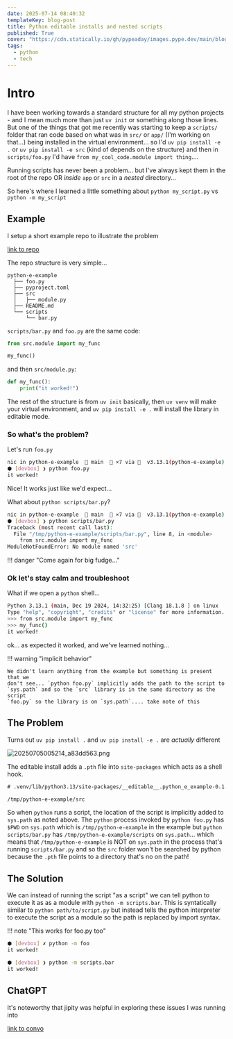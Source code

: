 ```yaml
---
date: 2025-07-14 08:40:32
templateKey: blog-post
title: Python editable installs and nested scripts
published: True
cover: "https://cdn.statically.io/gh/pypeaday/images.pype.dev/main/blog-media/20250715134251_a04fcb91.png"
tags:
  - python
  - tech
---
```


# Intro

I have been working towards a standard structure for all my python projects -
and I mean much more than just `uv init` or something along those lines. But
one of the things that got me recently was starting to keep a `scripts/` folder
that ran code based on what was in `src/` or `app/` (I'm working on that...)
being installed in the virtual environment... so I'd `uv pip install -e .` or
`uv pip install -e src` (kind of depends on the structure) and then in
`scripts/foo.py` I'd have `from my_cool_code.module import thing`....

Running scripts has never been a problem... but I've always kept them in the
root of the repo OR _inside_ `app` or `src` in a _nested_ directory...

So here's where I learned a little something about `python my_script.py` vs
`python -m my_script`

## Example

I setup a short example repo to illustrate the problem

[link to repo](https://github.com/pypeaday/python-e-example)

The repo structure is very simple...

```
python-e-example
  ├── foo.py
  ├── pyproject.toml
  ├── src
  │   ├── module.py
  ├── README.md
  └── scripts
      └── bar.py
```

`scripts/bar.py` and `foo.py` are the same code:

```python
from src.module import my_func

my_func()
```

and then `src/module.py`:

```python
def my_func():
    print("it worked!")
```

The rest of the structure is from `uv init` basically, then `uv venv` will make
your virtual environment, and `uv pip install -e .` will install the library in
editable mode.

### So what's the problem?

Let's run `foo.py`

```bash
nic in python-e-example   main   ×7 via   v3.13.1(python-e-example)   (dev) 󰒄
⬢ [devbox] ❯ python foo.py
it worked!
```

Nice! It works just like we'd expect...

What about `python scripts/bar.py`?

```bash
nic in python-e-example   main   ×7 via   v3.13.1(python-e-example)   (dev) 󰒄
⬢ [devbox] ❯ python scripts/bar.py
Traceback (most recent call last):
  File "/tmp/python-e-example/scripts/bar.py", line 8, in <module>
    from src.module import my_func
ModuleNotFoundError: No module named 'src'
```

!!! danger "Come again for big fudge..."

### Ok let's stay calm and troubleshoot

What if we open a `python` shell...

```bash
Python 3.13.1 (main, Dec 19 2024, 14:32:25) [Clang 18.1.8 ] on linux
Type "help", "copyright", "credits" or "license" for more information.
>>> from src.module import my_func
>>> my_func()
it worked!
```

ok... as expected it worked, and we've learned nothing...

!!! warning "implicit behavior"

    We didn't learn anything from the example but something is present that we
    don't see... `python foo.py` implicitly adds the path to the script to
    `sys.path` and so the `src` library is in the same directory as the script
    `foo.py` so the library is on `sys.path`.... take note of this

## The Problem

Turns out `uv pip install .` and `uv pip install -e .` are _actually_ different

![20250705005214_a83dd563.png](https://cdn.statically.io/gh/pypeaday/images.pype.dev/main/blog-media/20250705005214_a83dd563.png)

The editable install adds a `.pth` file into `site-packages` which acts as a
shell hook.

```txt
# .venv/lib/python3.13/site-packages/__editable__.python_e_example-0.1.0.pth

/tmp/python-e-example/src
```

So when `python` runs a script, the location of the script is
implicitly added to `sys.path` as noted above.
The `python` process invoked by `python
foo.py` has `$PWD` on `sys.path` which is `/tmp/python-e-example` in
the example but `python scripts/bar.py` has `/tmp/python-e-example/scripts`
on `sys.path`... which means that `/tmp/python-e-example` is NOT on `sys.path`
in the process that's running `scripts/bar.py` and so the `src` folder won't be
searched by python because the `.pth` file points to a directory that's no on
the path!

## The Solution

We can instead of running the script "as a script" we can tell python to
execute it as as a module with `python -m scripts.bar`. This is syntatically
similar to `python path/to/script.py` but instead tells the python interpreter
to execute the script as a module so the path is replaced by import syntax.

!!! note "This works for foo.py too"

```bash
⬢ [devbox] ✗ python -m foo
it worked!

⬢ [devbox] ❯ python -m scripts.bar
it worked!

```

## ChatGPT

It's noteworthy that jipity was helpful in exploring these issues I was running into

[link to convo](https://chatgpt.com/c/686d2a05-5b54-800f-8b84-1638c1b96840)
